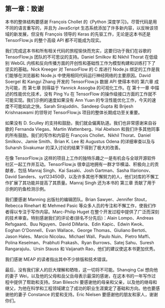 ## 第一章：致谢

本书的整体结构要感谢 François Chollet 的《Python 深度学习》。尽管代码是用不同的语言重写的，并且为 JavaScript 生态系统添加了许多新内容，以反映该领域的新发展，但没有 François 领导的 Keras 的先驱工作，无论是这本书还是 TensorFlow.js 的整个高级 API 都不可能成为现实。

我们完成这本书和所有相关代码的旅程愉快而充实，这要归功于我们在谷歌的 TensorFlow.js 团队的不可思议的支持。Daniel Smilkov 和 Nikhil Thorat 在低级别 WebGL 内核和反向传播方面的开创性和基础性工作为模型构建和训练打下了坚实的基础。Nick Kreeger 对 TensorFlow 的 C 库进行 Node.js 绑定的工作是我们能够在浏览器和 Node.js 中使用相同代码运行神经网络的主要原因。David Soergel 和 Kangyi Zhang 开发的 TensorFlow.js 数据 API 使得本书的 第六章 成为可能，而 第七章 则得益于 Yannick Assogba 的可视化工作。在 第十一章 中描述的性能优化技术，没有 Ping Yu 在 TensorFlow 的操作级接口方面的工作就不可能实现。我们示例的速度如果没有 Ann Yuan 的专注性能优化工作，今天的速度不可能如此之快。Sarah Sirajuddin、Sandeep Gupta 和 Brijesh Krishnaswami 的领导对 TensorFlow.js 项目的整体长期成功至关重要。

如果没有 D. Sculley 的支持和鼓励，我们就会偏离轨道。我们也非常感谢来自谷歌的 Fernanda Viegas、Martin Wattenberg、Hal Abelson 和我们许多其他同事的所有鼓励。我们的写作和内容在 François Chollet、Nikhil Thorat、Daniel Smilkov、Jamie Smith、Brian K. Lee 和 Augustus Odena 的详细审查以及与 Suharsh Sivakumar 的深入讨论的结果下得到了极大的改善。

在像 TensorFlow.js 这样的项目上工作的独特乐趣之一是有机会与全球开源软件社区一起工作并互动。TensorFlow.js 很幸运地拥有一群才华横溢、积极向上的贡献者，包括 Manraj Singh、Kai Sasaki、Josh Gartman、Sasha Illarionov、David Sanders、syt123450@，以及许多其他不懈努力的人，他们对库的不懈工作扩展了其功能并提高了其质量。Manraj Singh 还为本书的 第三章 贡献了用于示例的钓鱼检测示例。

我们要感谢 Manning 出版社的编辑团队。Brian Sawyer、Jennifer Stout，Rebecca Rinehart 和 Mehmed Pasic 等众多人员的专注和不懈工作，使我们作者得以专注于写作内容。Marc-Philip Huget 在整个开发过程中提供了广泛而深刻的技术审查。特别感谢我们的评论者(排名不分先后)：Alain Lompo、Andreas Refsgaard、Buu Nguyen、David DiMaria、Edin Kapic、Edwin Kwok、Eoghan O'Donnell、Evan Wallace、George Thomas、Giuliano Bertoti、Jason Hales、Marcio Nicolau、Michael Wall、Paulo Nuin、Pietro Maffi、Polina Keselman、Prabhuti Prakash、Ryan Burrows、Satej Sahu、Suresh Rangarajulu、Ursin Stauss 和 Vaijanath Rao，他们的建议使这本书更加优秀。

我们感谢 MEAP 的读者指出其中不少排版和技术错误。

最后，没有我们家人的巨大理解和牺牲，这一切将不可能。Shanqing Cai 想向他的妻子 Wei，以及他的父母和岳父岳母表示最深的感谢，在这本书的一年写作过程中提供了帮助和支持。Stan Bileschi 要感谢他的母亲和父亲，以及他的继母和继父，为他在科学和工程领域建立了成功的职业生涯奠定了基础和方向。他也要感谢他的妻子 Constance 的爱和支持。Eric Nielsen 要感谢他的朋友和家人，谢谢你们。
